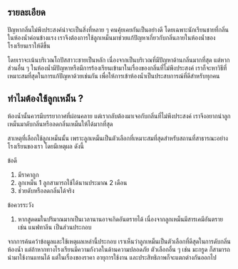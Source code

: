 ## รายละเอียด
ปัญหากลิ่นไม่พึงประสงค์น่าจะเป็นสิ่งที่หลาย ๆ คนคุ้ยเคยกันเป็นอย่างดี โดยเฉพาะนักเรียนชายที่กลิ่นในห้องน้ำค่อนข้างแรง เราจึงต้องการใช้ลูกเหม็นมาช่วยแก้ปัญหาเกี่ยวกับกลิ่นภายในห้องน้ำของโรงเรียนเราให้ดีขึ้น

โดยเราจะเน้นบริเวณโถปัสสาวะชายเป็นหลัก เนื่องจากเป็นบริเวณที่มีปัญหาด้านกลิ่นมากที่สุด แต่หากส่วนอื่น ๆ ในห้องน้ำมีปัญหาหรือมีการร้องเรียนเข้ามาในเรื่องของกลิ่นที่ไม่พึงประสงค์ เราก็จะหาวิธีที่เหมาะสมที่สุดในการแก้ปัญหาด้วยเช่นกัน เพื่อให้การเข้าห้องน้ำเป็นประสบการณ์ที่ดีสำหรับทุกคน

## ทำไมต้องใช้ลูกเหม็น ?
ห้องน้ำนั้นควรมีบรรยากาศที่ผ่อนคลาย แต่เรากลับต้องมาเจอกับกลิ่นที่ไม่พึงประสงค์ เราจึงอยากนำลูกเหม็นมาดับกลิ่นหรือลดกลิ่นเหม็นให้ได้มากที่สุด

สาเหตุที่เลือกใช้ลูกเหม็นนั้น เพราะลูกเหม็นเป็นตัวเลือกที่เหมาะสมที่สุดสำหรับสถานที่สาธารณะอย่างโรงเรียนของเรา โดยมีเหตุผล ดังนี้

ข้อดี
1. มีราคาถูก
2. ลูกเหม็น 1 ลูกสามารถใช้ได้นานประมาณ 2 เดือน
3. ช่วยดับหรือลดกลิ่นได้จริง

ข้อควรระวัง
1. หากสูดดมในปริมาณมากเป็นเวลานานอาจเกิดอันตรายได้ เนื่องจากลูกเหม็นมีสารเคมีอันตราย เช่น แนฟทาลีน เป็นส่วนประกอบ

จากการค้นคว้าข้อมูลและใช้เหตุผลเหล่านี้ประกอบ เราเห็นว่าลูกเหม็นเป็นตัวเลือกที่ดีสุดในการดับกลิ่นห้องน้ำ แต่ถ้าหากทางโรงเรียนมีความกังวลในด้านความปลอดภัย ตัวเลือกอื่น ๆ เช่น มะกรูด ก็สามารถนำมาใช้งานแทนได้ แต่ในเรื่องของราคา อายุการใช้งาน และประสิทธิภาพก็จะแตกต่างกันออกไป
<!--stackedit_data:
eyJoaXN0b3J5IjpbMTg4MTk2OTE4NCwtMTczNTg0NzYxLDIwMj
M2NzgwNTYsLTQ1MTIyMzczNCwxNjkxNDEyOTYwLC01NzQyMjQ3
NDIsLTExNDkwMTk1MzJdfQ==
-->